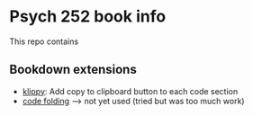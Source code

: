 # Psych 252 book info

This repo contains

## Bookdown extensions 

- [klippy](https://rlesur.github.io/klippy/): Add copy to clipboard button to each code section
- [code folding](https://statnmap.com/2017-11-13-enable-code-folding-in-bookdown-and-blogdown/#) --> not yet used (tried but was too much work)
